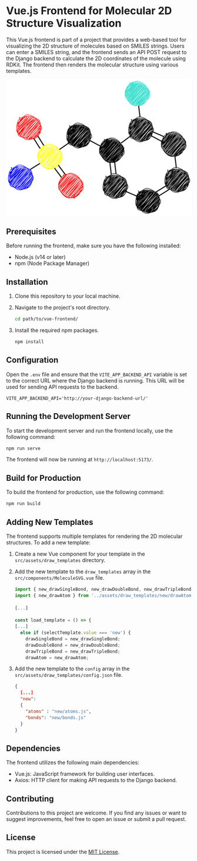 # Vue.js Frontend for Molecular 2D Structure Visualization

This Vue.js frontend is part of a project that provides a web-based tool for visualizing the 2D structure of molecules based on SMILES strings. Users can enter a SMILES string, and the frontend sends an API POST request to the Django backend to calculate the 2D coordinates of the molecule using RDKit. The frontend then renders the molecular structure using various templates.

<img src="https://raw.githubusercontent.com/Maleteko/custom-molecule-scetcher-frontend/f3c895c3a50723e6895c45a75c63f20b2009226c/docs/images/molecule.svg">

## Prerequisites

Before running the frontend, make sure you have the following installed:

- Node.js (v14 or later)
- npm (Node Package Manager)

## Installation

1. Clone this repository to your local machine.
2. Navigate to the project's root directory.

    ```bash
    cd path/to/vue-frontend/
    ```

3. Install the required npm packages.

    ```bash
    npm install
    ```

## Configuration

Open the `.env` file and ensure that the `VITE_APP_BACKEND_API` variable is set to the correct URL where the Django backend is running. This URL will be used for sending API requests to the backend.

```
VITE_APP_BACKEND_API='http://your-django-backend-url/'
```

## Running the Development Server

To start the development server and run the frontend locally, use the following command:

```bash
npm run serve
```

The frontend will now be running at `http://localhost:5173/`.

## Build for Production

To build the frontend for production, use the following command:

```bash
npm run build
```

## Adding New Templates

The frontend supports multiple templates for rendering the 2D molecular structures. To add a new template:

1. Create a new Vue component for your template in the `src/assets/draw_templates` directory.
2. Add the new template to the `draw_templates` array in the `src/components/MoleculeSVG.vue` file.

    ```javascript
    import { new_drawSingleBond, new_drawDoubleBond, new_drawTripleBond } from '../assets/draw_templates/new/drawBond.js';
    import { new_drawAtom } from '../assets/draw_templates/new/drawAtom.js';

    [...]

    const load_template = () => {
    [...]
      else if (selectTemplate.value === 'new') {
        drawSingleBond = new_drawSingleBond;
        drawDoubleBond = new_drawDoubleBond;
        drawTripleBond = new_drawTripleBond;
        drawAtom = new_drawAtom;
    ```
3. Add the new template to the `config` array in the `src/assets/draw_templates/config.json` file.

    ```json
    {
      [...]
      "new":
      {
        "atoms" : "new/atoms.js",
        "bonds": "new/bonds.js"
      }
    }
    ```

## Dependencies

The frontend utilizes the following main dependencies:

- Vue.js: JavaScript framework for building user interfaces.
- Axios: HTTP client for making API requests to the Django backend.

## Contributing

Contributions to this project are welcome. If you find any issues or want to suggest improvements, feel free to open an issue or submit a pull request.

## License

This project is licensed under the [MIT License](LICENSE).